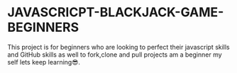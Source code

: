 # JAVASCRICPT-BLACKJACK-GAME-BEGINNERS
This project is for beginners who are looking to perfect their javascript skills and GitHub skills as well to fork,clone and pull projects am a beginner my self lets keep learning😎.
